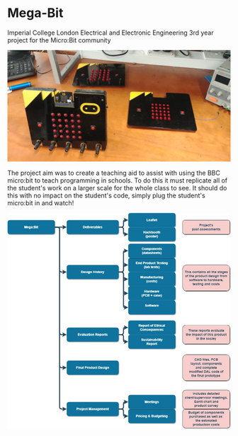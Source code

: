 # Mega-Bit
Imperial College London Electrical and Electronic Engineering 3rd year project for the Micro:Bit community

![Mega:Bit](pictures/prototypes.jpg)

The project aim was to create a teaching aid to assist with using the BBC micro:bit to teach programming in schools. To do this it must replicate all of the student's work on a larger scale for the whole class to see. It should do this with no impact on the student's code, simply plug the student's micro:bit in and watch! 

![Mega:Bit](pictures/repoStructure.jpg)

